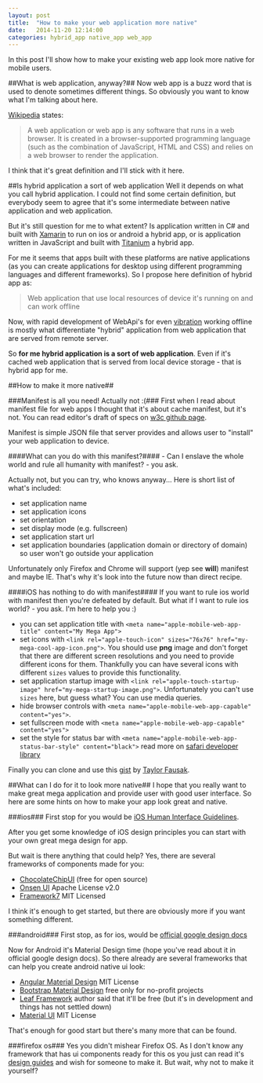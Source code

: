 ```yaml
---
layout: post
title:  "How to make your web application more native"
date:   2014-11-20 12:14:00
categories: hybrid_app native_app web_app
---
```

In this post I'll show how to make your existing web app look more native for mobile users.

##What is web application, anyway?##
Now web app is a buzz word that is used to denote sometimes different things. So obviously you want to know what I'm talking about here.

[Wikipedia](http://en.wikipedia.org/wiki/Web_application) states:
> A web application or web app is any software that runs in a web browser. It is created in a browser-supported programming language (such as the
> combination of JavaScript, HTML and CSS) and relies on a web browser to render the application.

I think that it's great definition and I'll stick with it here.

##Is hybrid application a sort of web application
Well it depends on what you call hybrid application. I could not find some certain definition, but everybody seem to agree that it's some intermediate
between native application and web application. 

But it's still question for me to what extent? Is application written in C# and built with [Xamarin](http://xamarin.com/) to run on ios or android a
hybrid app, or is application written in JavaScript and built with [Titanium](http://www.appcelerator.com/titanium/) a hybrid app.

For me it seems that apps built with these platforms are native applications (as you can create applications for desktop using different programming
languages and different frameworks).
So I propose here definition of hybrid app as:
>Web application that use local resources of device it's running on and can work offline

Now, with rapid development of WebApi's for even [vibration](https://developer.mozilla.org/en-US/docs/Web/Guide/API/Vibration) working offline is
mostly what differentiate "hybrid" application from web application that are served from remote server. 

So **for me hybrid application is a sort of web application**. Even if it's cached web application that is served from local device storage - that is
hybrid app for me.

##How to make it more native##

###Manifest is all you need! Actually not :(###
First when I read about manifest file for web apps I thought that it's about cache manifest, but it's not. You can read editor's draft of specs on
[w3c github page](https://w3c.github.io/manifest/).

Manifest is simple JSON file that server provides and allows user to "install" your web application to device.

####What can you do with this manifest?####
\- Can I enslave the whole world and rule all humanity with manifest? - you ask.

Actually not, but you can try, who knows anyway...
Here is short list of what's included:

- set application name
- set application icons
- set orientation
- set display mode (e.g. fullscreen)
- set application start url
- set application boundaries (application domain or directory of domain) so user won't go outside your application

Unfortunately only Firefox and Chrome will support (yep see **will**) manifest and maybe IE. That's why it's look into the future now than direct
recipe.

####iOS has nothing to do with manifest####
If you want to rule ios world with manifest then you're defeated by default. 
But what if I want to rule ios world? - you ask.
I'm here to help you :)

- you can set application title with `<meta name="apple-mobile-web-app-title" content="My Mega App">`
- set icons with `<link rel="apple-touch-icon" sizes="76x76" href="my-mega-cool-app-icon.png">`. You should use **png** image and don't forget that
  there are different screen resolutions and you need to provide different icons for them. Thankfully you can have several icons with different
  `sizes` values to provide this functionality.
- set application startup image with `<link rel="apple-touch-startup-image" href="my-mega-startup-image.png">`. Unfortunately you can't use `sizes`
    here, but guess what? You can use media queries.
- hide browser controls with `<meta name="apple-mobile-web-app-capable" content="yes">`.
- set fullscreen mode with `<meta name="apple-mobile-web-app-capable" content="yes">`
- set the style for status bar with `<meta name="apple-mobile-web-app-status-bar-style" content="black">` read more on [safari developer
      library](https://developer.apple.com/library/safari/documentation/AppleApplications/Reference/SafariHTMLRef/Articles/MetaTags.html)

Finally you can clone and use this [gist](https://gist.github.com/tfausak/2222823) by [Taylor Fausak](https://github.com/tfausak).

##What can I do for it to look more native##
I hope that you really want to make great mega application and provide user with good user interface. So here are some hints on how to make your
app look great and native.

###ios###
First stop for you would be [iOS Human Interface
Guidelines](https://developer.apple.com/library/ios/documentation/userexperience/conceptual/mobilehig/).

After you get some knowledge of iOS design principles you can start with your own great mega design for app. 

But wait is there anything that could help? Yes, there are several frameworks of components made for you:

- [ChocolateChipUI](http://chocolatechip-ui.com) (free for open source)
- [Onsen UI](http://onsen.io/) Apache License v2.0
- [Framework7](http://www.idangero.us/framework7/) MIT Licensed

I think it's enough to get started, but there are obviously more if you want something different.

###android###
First stop, as for ios, would be [official google design docs](https://developer.android.com/design/index.html)

Now for Android it's Material Design time (hope you've read about it in official google design docs). So there already are several frameworks
that can help you create android native ui look:

- [Angular Material Design](https://material.angularjs.org/) MIT License
- [Bootstrap Material Design](zvrasta.github.io/bootstrap-material-design/) free only for no-profit projects
- [Leaf Framework](http://getleaf.com/) author said that it'll be free (but it's in development and things has not settled down)
- [Material UI](http://material-ui.com) MIT License

That's enough for good start but there's many more that can be found.

###firefox os###
Yes you didn't mishear Firefox OS. As I don't know any framework that has ui components ready for this os you just can read it's [design
guides](https://www.mozilla.org/en-US/styleguide/products/firefox-os/) and wish for someone to make it. But wait, why not to make it yourself?
